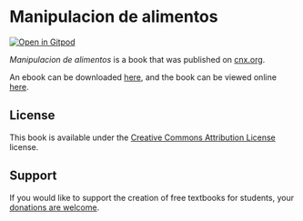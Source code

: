 # Manipulacion de alimentos

[![Open in Gitpod](https://gitpod.io/button/open-in-gitpod.svg)](https://gitpod.io/from-referrer/)

_Manipulacion de alimentos_ is a book that was published on [cnx.org](https://cnx.org/).

An ebook can be downloaded [here](https://github.com/cnx-user-books/cnxbook-manipulacion-de-alimentos/releases/latest), and the book can be viewed online [here](https://github.com/cnx-user-books/cnxbook-manipulacion-de-alimentos/releases/latest).

## License
This book is available under the [Creative Commons Attribution License](./LICENSE) license.

## Support
If you would like to support the creation of free textbooks for students, your [donations are welcome](https://riceconnect.rice.edu/donation/support-openstax-banner).
